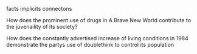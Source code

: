facts
		implicits
connectons



How does the prominent use of drugs in A Brave New World contribute to the juvenaility of its society?

How does the constantly advertised increase of living conditions in 1984 demonstrate the partys use of doublethink to control its population